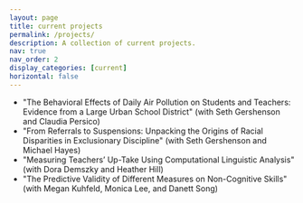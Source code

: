 ```yaml
---
layout: page
title: current projects
permalink: /projects/
description: A collection of current projects.
nav: true
nav_order: 2
display_categories: [current]
horizontal: false
---
```

<ul>
<li>"The Behavioral Effects of Daily Air Pollution on Students and Teachers: Evidence from a Large Urban School District" (with Seth Gershenson and Claudia Persico)</li>
<li>"From Referrals to Suspensions: Unpacking the Origins of Racial Disparities in Exclusionary Discipline" (with Seth Gershenson and Michael Hayes)</li>
<li>"Measuring Teachers’ Up-Take Using Computational Linguistic Analysis" (with Dora Demszky and Heather Hill)</li>
<li>"The Predictive Validity of Different Measures on Non-Cognitive Skills" (with Megan Kuhfeld, Monica Lee, and Danett Song)</li>
</ul>

